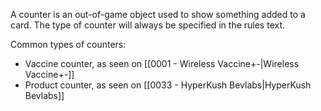 
A counter is an out-of-game object used to show something added to a card. The type of counter will always be specified in the rules text.

Common types of counters:

- Vaccine counter, as seen on [[0001 - Wireless Vaccine+-|Wireless Vaccine+-]]
- Product counter, as seen on [[0033 - HyperKush Bevlabs|HyperKush Bevlabs]]

